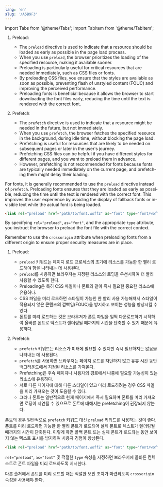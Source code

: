 ```yaml
---
lang: 'en'
slug: '/A5B9F3'
---
```


import Tabs from '@theme/Tabs';
import TabItem from '@theme/TabItem';

<Tabs groupId='lang' queryString>
<TabItem value='en' label='English 🇺🇸' lang='en-US' default>
<div lang='en-US'>

1. Preload:

   - The `preload` directive is used to indicate that a resource should be loaded as early as possible in the page load process.
   - When you use `preload`, the browser prioritizes the loading of the specified resource, making it available sooner.
   - Preloading is particularly useful for critical resources that are needed immediately, such as CSS files or fonts.
   - By preloading CSS files, you ensure that the styles are available as soon as possible, preventing flash of unstyled content (FOUC) and improving the perceived performance.
   - Preloading fonts is beneficial because it allows the browser to start downloading the font files early, reducing the time until the text is rendered with the correct font.

2. Prefetch:
   - The `prefetch` directive is used to indicate that a resource might be needed in the future, but not immediately.
   - When you use `prefetch`, the browser fetches the specified resource in the background, during idle time, without blocking the page load.
   - Prefetching is useful for resources that are likely to be needed on subsequent pages or later in the user's journey.
   - Prefetching CSS files can be helpful if you have different styles for different pages, and you want to preload them in advance.
   - However, prefetching is not recommended for fonts because fonts are typically needed immediately on the current page, and prefetching them might delay their loading.

For fonts, it is generally recommended to use the `preload` directive instead of `prefetch`. Preloading fonts ensures that they are loaded as early as possible, reducing the time until the text is rendered with the correct font. This improves the user experience by avoiding the display of fallback fonts or invisible text while the actual font is being loaded.

```html
<link rel="preload" href="path/to/font.woff2" as="font" type="font/woff2" crossorigin />
```

By specifying `rel="preload"`, `as="font"`, and the appropriate `type` attribute, you instruct the browser to preload the font file with the correct context.

Remember to use the `crossorigin` attribute when preloading fonts from a different origin to ensure proper security measures are in place.

</div>
</TabItem>
<TabItem value='ko' label='한국어 🇰🇷' lang='ko-KR'>
<div lang='ko-KR'>

1. Preload:

   - `preload` 키워드는 페이지 로드 프로세스의 초기에 리소스를 가능한 한 빨리 로드해야 함을 나타내는 데 사용된다.
   - `preload`를 사용하면 브라우저는 지정된 리소스의 로딩을 우선시하여 더 빨리 사용할 수 있도록 한다.
   - Preloading은 특히 CSS 파일이나 폰트와 같이 즉시 필요한 중요한 리소스에 유용하다.
   - CSS 파일을 미리 로드하면 스타일이 가능한 한 빨리 사용 가능해져서 스타일이 적용되지 않은 콘텐츠의 깜빡임(FOUC)을 방지하고 보이는 성능을 향상시킬 수 있다.
   - 폰트를 미리 로드하는 것은 브라우저가 폰트 파일을 일찍 다운로드하기 시작하여 올바른 폰트로 텍스트가 렌더링될 때까지의 시간을 단축할 수 있기 때문에 유용하다.

2. Prefetch:
   - `prefetch` 키워드는 리소스가 미래에 필요할 수 있지만 즉시 필요하지는 않음을 나타내는 데 사용된다.
   - `prefetch`를 사용하면 브라우저는 페이지 로드를 차단하지 않고 유휴 시간 동안 백그라운드에서 지정된 리소스를 가져온다.
   - Prefetching은 후속 페이지나 사용자의 경로에서 나중에 필요할 가능성이 있는 리소스에 유용하다.
   - 서로 다른 페이지에 대해 다른 스타일이 있고 미리 로드하려는 경우 CSS 파일을 미리 가져오는 것이 도움될 수 있다.
   - 그러나 폰트는 일반적으로 현재 페이지에서 즉시 필요하며 폰트를 미리 가져오면 로딩이 지연될 수 있으므로 폰트에 대해서는 prefetching이 권장되지 않는다.

폰트의 경우 일반적으로 `prefetch` 키워드 대신 `preload` 키워드를 사용하는 것이 좋다. 폰트를 미리 로드하면 가능한 한 빨리 폰트가 로드되어 실제 폰트로 텍스트가 렌더링될 때까지의 시간이 단축된다. 이렇게 하면 폴백 폰트 또는 실제 폰트가 로드되는 동안 보이지 않는 텍스트 표시를 방지하여 사용자 경험이 향상된다.

```html
<link rel="preload" href="path/to/font.woff2" as="font" type="font/woff2" crossorigin />
```

`rel="preload"`, `as="font"` 및 적절한 `type` 속성을 지정하면 브라우저에 올바른 컨텍스트로 폰트 파일을 미리 로드하도록 지시한다.

다른 출처에서 폰트를 미리 로드할 때는 적절한 보안 조치가 마련되도록 `crossorigin` 속성을 사용해야 한다.

</div>
</TabItem>
</Tabs>
